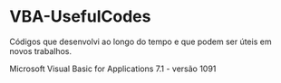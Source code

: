 # VBA-UsefulCodes

Códigos que desenvolvi ao longo do tempo e que podem ser úteis em novos trabalhos.

Microsoft Visual Basic for Applications 7.1 - versão 1091
